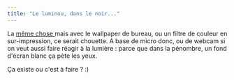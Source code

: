 ```yaml
---
title: "Le luminou, dans le noir..."
---
```


La [même chose ](http://www.stormwerks.com/linked/x.php/girl/comments/1826/)
mais avec le wallpaper de bureau, ou un filtre de couleur en sur-impression,
ce serait chouette. A base de micro donc, ou de webcam si on veut aussi faire
réagir à la lumière : parce que dans la pénombre, un fond d'écran blanc ça
pète les yeux.

Ça existe ou c'est à faire ? :)

